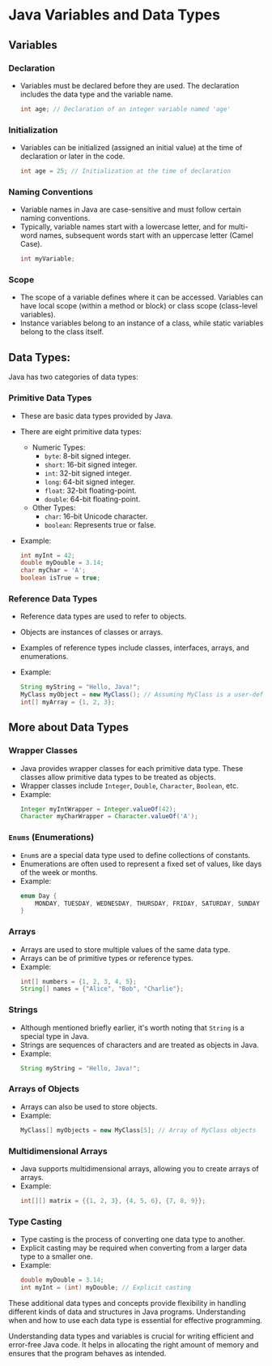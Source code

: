 # Java Variables and Data Types

## Variables

### Declaration

- Variables must be declared before they are used. The declaration includes the data type and the variable name.
  ```java
  int age; // Declaration of an integer variable named 'age'
  ```

### Initialization

- Variables can be initialized (assigned an initial value) at the time of declaration or later in the code.
  ```java
  int age = 25; // Initialization at the time of declaration
  ```

### Naming Conventions

- Variable names in Java are case-sensitive and must follow certain naming conventions.
- Typically, variable names start with a lowercase letter, and for multi-word names, subsequent words start with an uppercase letter (Camel Case).
  ```java
  int myVariable;
  ```

### Scope

- The scope of a variable defines where it can be accessed. Variables can have local scope (within a method or block) or class scope (class-level variables).
- Instance variables belong to an instance of a class, while static variables belong to the class itself.

## Data Types:

Java has two categories of data types:

### Primitive Data Types

- These are basic data types provided by Java.
- There are eight primitive data types:

  - Numeric Types:
    - `byte`: 8-bit signed integer.
    - `short`: 16-bit signed integer.
    - `int`: 32-bit signed integer.
    - `long`: 64-bit signed integer.
    - `float`: 32-bit floating-point.
    - `double`: 64-bit floating-point.
  - Other Types:
    - `char`: 16-bit Unicode character.
    - `boolean`: Represents true or false.

- Example:
  ```java
  int myInt = 42;
  double myDouble = 3.14;
  char myChar = 'A';
  boolean isTrue = true;
  ```

### Reference Data Types

- Reference data types are used to refer to objects.
- Objects are instances of classes or arrays.
- Examples of reference types include classes, interfaces, arrays, and enumerations.

- Example:
  ```java
  String myString = "Hello, Java!";
  MyClass myObject = new MyClass(); // Assuming MyClass is a user-defined class
  int[] myArray = {1, 2, 3};
  ```

## More about Data Types

### Wrapper Classes

- Java provides wrapper classes for each primitive data type. These classes allow primitive data types to be treated as objects.
- Wrapper classes include `Integer`, `Double`, `Character`, `Boolean`, etc.
- Example:
  ```java
  Integer myIntWrapper = Integer.valueOf(42);
  Character myCharWrapper = Character.valueOf('A');
  ```

### `Enums` (Enumerations)

- `Enum`s are a special data type used to define collections of constants.
- Enumerations are often used to represent a fixed set of values, like days of the week or months.
- Example:
  ```java
  enum Day {
      MONDAY, TUESDAY, WEDNESDAY, THURSDAY, FRIDAY, SATURDAY, SUNDAY
  }
  ```

### Arrays

- Arrays are used to store multiple values of the same data type.
- Arrays can be of primitive types or reference types.
- Example:
  ```java
  int[] numbers = {1, 2, 3, 4, 5};
  String[] names = {"Alice", "Bob", "Charlie"};
  ```

### Strings

- Although mentioned briefly earlier, it's worth noting that `String` is a special type in Java.
- Strings are sequences of characters and are treated as objects in Java.
- Example:
  ```java
  String myString = "Hello, Java!";
  ```

### Arrays of Objects

- Arrays can also be used to store objects.
- Example:
  ```java
  MyClass[] myObjects = new MyClass[5]; // Array of MyClass objects
  ```

### Multidimensional Arrays

- Java supports multidimensional arrays, allowing you to create arrays of arrays.
- Example:
  ```java
  int[][] matrix = {{1, 2, 3}, {4, 5, 6}, {7, 8, 9}};
  ```

### Type Casting

- Type casting is the process of converting one data type to another.
- Explicit casting may be required when converting from a larger data type to a smaller one.
- Example:
  ```java
  double myDouble = 3.14;
  int myInt = (int) myDouble; // Explicit casting
  ```

These additional data types and concepts provide flexibility in handling different kinds of data and structures in Java programs. Understanding when and how to use each data type is essential for effective programming.

Understanding data types and variables is crucial for writing efficient and error-free Java code. It helps in allocating the right amount of memory and ensures that the program behaves as intended.
